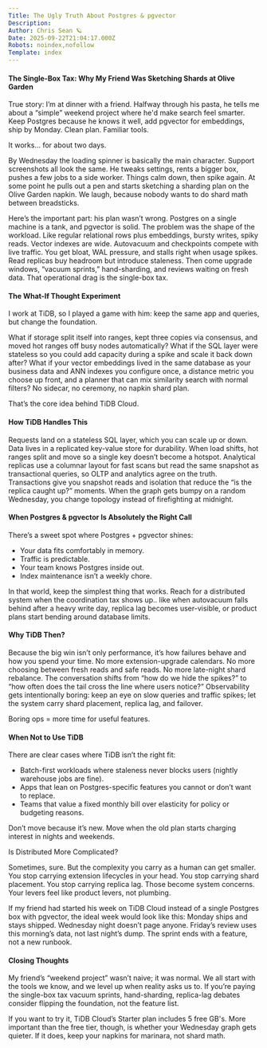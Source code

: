 ```yaml
---
Title: The Ugly Truth About Postgres & pgvector
Description: 
Author: Chris Sean 🪐
Date: 2025-09-22T21:04:17.000Z
Robots: noindex,nofollow
Template: index
---
```

<h4>
  
  
  The Single-Box Tax: Why My Friend Was Sketching Shards at Olive Garden
</h4>

<p>True story: I’m at dinner with a friend. Halfway through his pasta, he tells me about a “simple” weekend project where he'd make search feel smarter. Keep Postgres because he knows it well, add pgvector for embeddings, ship by Monday. Clean plan. Familiar tools.</p>

<p>It works… for about two days.</p>

<p>By Wednesday the loading spinner is basically the main character. Support screenshots all look the same. He tweaks settings, rents a bigger box, pushes a few jobs to a side worker. Things calm down, then spike again. At some point he pulls out a pen and starts sketching a sharding plan on the Olive Garden napkin. We laugh, because nobody wants to do shard math between breadsticks.</p>

<p>Here’s the important part: his plan wasn’t wrong. Postgres on a single machine is a tank, and pgvector is solid. The problem was the shape of the workload. Like regular relational rows plus embeddings, bursty writes, spiky reads. Vector indexes are wide. Autovacuum and checkpoints compete with live traffic. You get bloat, WAL pressure, and stalls right when usage spikes. Read replicas buy headroom but introduce staleness. Then come upgrade windows, “vacuum sprints,” hand-sharding, and reviews waiting on fresh data. That operational drag is the single-box tax.</p>

<h4>
  
  
  The What-If Thought Experiment
</h4>

<p>I work at TiDB, so I played a game with him: keep the same app and queries, but change the foundation.</p>

<p>What if storage split itself into ranges, kept three copies via consensus, and moved hot ranges off busy nodes automatically? What if the SQL layer were stateless so you could add capacity during a spike and scale it back down after? What if your vector embeddings lived in the same database as your business data and ANN indexes you configure once, a distance metric you choose up front, and a planner that can mix similarity search with normal filters? No sidecar, no ceremony, no napkin shard plan.</p>

<p>That’s the core idea behind TiDB Cloud.</p>

<h4>
  
  
  How TiDB Handles This
</h4>

<p>Requests land on a stateless SQL layer, which you can scale up or down. Data lives in a replicated key-value store for durability. When load shifts, hot ranges split and move so a single key doesn’t become a hotspot. Analytical replicas use a columnar layout for fast scans but read the same snapshot as transactional queries, so OLTP and analytics agree on the truth. Transactions give you snapshot reads and isolation that reduce the “is the replica caught up?” moments. When the graph gets bumpy on a random Wednesday, you change topology instead of firefighting at midnight.</p>

<h4>
  
  
  When Postgres &amp; pgvector Is Absolutely the Right Call
</h4>

<p>There’s a sweet spot where Postgres + pgvector shines:</p>

<ul>
<li>Your data fits comfortably in memory.</li>
<li>Traffic is predictable.</li>
<li>Your team knows Postgres inside out.</li>
<li>Index maintenance isn’t a weekly chore.</li>
</ul>

<p>In that world, keep the simplest thing that works. Reach for a distributed system when the coordination tax shows up.. like when autovacuum falls behind after a heavy write day, replica lag becomes user-visible, or product plans start bending around database limits.</p>

<h4>
  
  
  Why TiDB Then?
</h4>

<p>Because the big win isn’t only performance, it’s how failures behave and how you spend your time. No more extension-upgrade calendars. No more choosing between fresh reads and safe reads. No more late-night shard rebalance. The conversation shifts from “how do we hide the spikes?” to “how often does the tail cross the line where users notice?” Observability gets intentionally boring: keep an eye on slow queries and traffic spikes; let the system carry shard placement, replica lag, and failover.</p>

<p>Boring ops = more time for useful features.</p>

<h4>
  
  
  When Not to Use TiDB
</h4>

<p>There are clear cases where TiDB isn’t the right fit:</p>

<ul>
<li>Batch-first workloads where staleness never blocks users (nightly warehouse jobs are fine).</li>
<li>Apps that lean on Postgres-specific features you cannot or don’t want to replace.</li>
<li>Teams that value a fixed monthly bill over elasticity for policy or budgeting reasons.</li>
</ul>

<p>Don’t move because it’s new. Move when the old plan starts charging interest in nights and weekends.</p>

<p>Is Distributed More Complicated?</p>

<p>Sometimes, sure. But the complexity you carry as a human can get smaller. You stop carrying extension lifecycles in your head. You stop carrying shard placement. You stop carrying replica lag. Those become system concerns. Your levers feel like product levers, not plumbing.</p>

<p>If my friend had started his week on TiDB Cloud instead of a single Postgres box with pgvector, the ideal week would look like this: Monday ships and stays shipped. Wednesday night doesn’t page anyone. Friday’s review uses this morning’s data, not last night’s dump. The sprint ends with a feature, not a new runbook.</p>

<h4>
  
  
  Closing Thoughts
</h4>

<p>My friend’s “weekend project” wasn’t naive; it was normal. We all start with the tools we know, and we level up when reality asks us to. If you’re paying the single-box tax vacuum sprints, hand-sharding, replica-lag debates consider flipping the foundation, not the feature list.</p>

<p>If you want to try it, TiDB Cloud’s Starter plan includes 5 free GB's. More important than the free tier, though, is whether your Wednesday graph gets quieter. If it does, keep your napkins for marinara, not shard math.</p>

